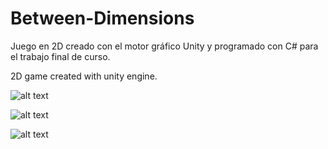 # Between-Dimensions

Juego en 2D creado con el motor gráfico Unity y programado con C# para el trabajo final de curso.

2D game created with unity engine.

![alt text](https://imgur.com/9cvUXfM)

![alt text](https://imgur.com/jIU4J5i)

![alt text](https://imgur.com/XkWb45l)
